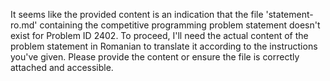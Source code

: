 It seems like the provided content is an indication that the file 'statement-ro.md' containing the competitive programming problem statement doesn't exist for Problem ID 2402. To proceed, I'll need the actual content of the problem statement in Romanian to translate it according to the instructions you've given. Please provide the content or ensure the file is correctly attached and accessible.